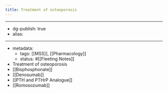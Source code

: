```yaml
---
title: Treatment of osteoporosis
---
```


- --
- dg-publish: true
- alias:
- --
- metadata:
	- tags: [[MSS]], [[Pharmacology]]
	- status: #[[Fleeting Notes]]
- Treatment of osteoporosis
- [[Bisphosphonate]]
- [[Denosumab]]
- [[PTH and PTHrP Analogue]]
- [[Romosozumab]]